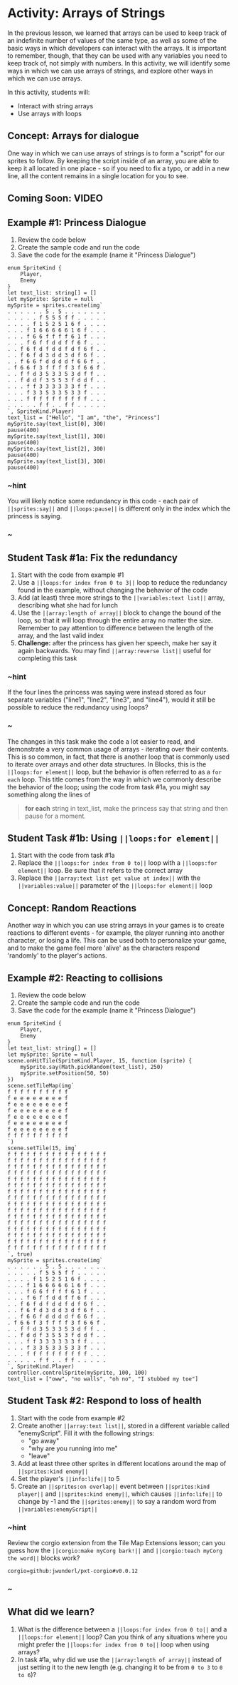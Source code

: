 # Activity: Arrays of Strings

In the previous lesson, we learned that arrays can be used to keep track of an indefinite number of values of the same type, as well as some of the basic ways in which developers can interact with the arrays. It is important to remember, though, that they can be used with any variables you need to keep track of, not simply with numbers. In this activity, we will identify some ways in which we can use arrays of strings, and explore other ways in which we can use arrays.

In this activity, students will:
* Interact with string arrays
* Use arrays with loops

## Concept: Arrays for dialogue

One way in which we can use arrays of strings is to form a "script" for our sprites to follow. By keeping the script inside of an array, you are able to keep it all located in one place - so if you need to fix a typo, or add in a new line, all the content remains in a single location for you to see.

## Coming Soon: VIDEO

## Example #1: Princess Dialogue

1. Review the code below
2. Create the sample code and run the code
3. Save the code for the example (name it "Princess Dialogue")

```blocks
enum SpriteKind {
    Player,
    Enemy
}
let text_list: string[] = []
let mySprite: Sprite = null
mySprite = sprites.create(img`
. . . . . . 5 . 5 . . . . . . . 
. . . . . f 5 5 5 f f . . . . . 
. . . . f 1 5 2 5 1 6 f . . . . 
. . . f 1 6 6 6 6 6 1 6 f . . . 
. . . f 6 6 f f f f 6 1 f . . . 
. . . f 6 f f d d f f 6 f . . . 
. . f 6 f d f d d f d f 6 f . . 
. . f 6 f d 3 d d 3 d f 6 f . . 
. . f 6 6 f d d d d f 6 6 f . . 
. f 6 6 f 3 f f f f 3 f 6 6 f . 
. . f f d 3 5 3 3 5 3 d f f . . 
. . f d d f 3 5 5 3 f d d f . . 
. . . f f 3 3 3 3 3 3 f f . . . 
. . . f 3 3 5 3 3 5 3 3 f . . . 
. . . f f f f f f f f f f . . . 
. . . . . f f . . f f . . . . . 
`, SpriteKind.Player)
text_list = ["Hello", "I am", "the", "Princess"]
mySprite.say(text_list[0], 300)
pause(400)
mySprite.say(text_list[1], 300)
pause(400)
mySprite.say(text_list[2], 300)
pause(400)
mySprite.say(text_list[3], 300)
pause(400)
```

### ~hint

You will likely notice some redundancy in this code - each pair of ``||sprites:say||`` and ``||loops:pause||`` is different only in the index which the princess is saying.

### ~

## Student Task #1a: Fix the redundancy

1. Start with the code from example #1
2. Use a ``||loops:for index from 0 to 3||`` loop to reduce the redundancy found in the example, without changing the behavior of the code
3. Add (at least) three more strings to the ``||variables:text list||`` array, describing what she had for lunch 
4. Use the ``||array:length of array||`` block to change the bound of the loop, so that it will loop through the entire array no matter the size. Remember to pay attention to difference between the length of the array, and the last valid index
5. **Challenge:** after the princess has given her speech, make her say it again backwards. You may find ``||array:reverse list||`` useful for completing this task

### ~hint

If the four lines the princess was saying were instead stored as four separate variables ("line1", "line2", "line3", and "line4"), would it still be possible to reduce the redundancy using loops?

### ~

The changes in this task make the code a lot easier to read, and demonstrate a very common usage of arrays - iterating over their contents. This is so common, in fact, that there is another loop that is commonly used to iterate over arrays and other data structures. In Blocks, this is the ``||loops:for element||`` loop, but the behavior is often referred to as a `for each` loop. This title comes from the way in which we commonly describe the behavior of the loop; using the code from task #1a, you might say something along the lines of

> **for each** string in text_list, make the princess say that string and then pause for a moment.

## Student Task #1b: Using ``||loops:for element||``

1. Start with the code from task #1a
2. Replace the ``||loops:for index from 0 to||`` loop with a ``||loops:for element||`` loop. Be sure that it refers to the correct array
3. Replace the ``||array:text list get value at index||`` with the ``||variables:value||`` parameter of the ``||loops:for element||`` loop

## Concept: Random Reactions

Another way in which you can use string arrays in your games is to create reactions to different events - for example, the player running into another character, or losing a life. This can be used both to personalize your game, and to make the game feel more 'alive' as the characters respond 'randomly' to the player's actions.

## Example #2: Reacting to collisions

1. Review the code below
2. Create the sample code and run the code
3. Save the code for the example (name it "Princess Dialogue")

```blocks
enum SpriteKind {
    Player,
    Enemy
}
let text_list: string[] = []
let mySprite: Sprite = null
scene.onHitTile(SpriteKind.Player, 15, function (sprite) {
    mySprite.say(Math.pickRandom(text_list), 250)
    mySprite.setPosition(50, 50)
})
scene.setTileMap(img`
f f f f f f f f f f 
f e e e e e e e e f 
f e e e e e e e e f 
f e e e e e e e e f 
f e e e e e e e e f 
f e e e e e e e e f 
f e e e e e e e e f 
f f f f f f f f f f 
`)
scene.setTile(15, img`
f f f f f f f f f f f f f f f f 
f f f f f f f f f f f f f f f f 
f f f f f f f f f f f f f f f f 
f f f f f f f f f f f f f f f f 
f f f f f f f f f f f f f f f f 
f f f f f f f f f f f f f f f f 
f f f f f f f f f f f f f f f f 
f f f f f f f f f f f f f f f f 
f f f f f f f f f f f f f f f f 
f f f f f f f f f f f f f f f f 
f f f f f f f f f f f f f f f f 
f f f f f f f f f f f f f f f f 
f f f f f f f f f f f f f f f f 
f f f f f f f f f f f f f f f f 
f f f f f f f f f f f f f f f f 
f f f f f f f f f f f f f f f f 
`, true)
mySprite = sprites.create(img`
. . . . . . 5 . 5 . . . . . . . 
. . . . . f 5 5 5 f f . . . . . 
. . . . f 1 5 2 5 1 6 f . . . . 
. . . f 1 6 6 6 6 6 1 6 f . . . 
. . . f 6 6 f f f f 6 1 f . . . 
. . . f 6 f f d d f f 6 f . . . 
. . f 6 f d f d d f d f 6 f . . 
. . f 6 f d 3 d d 3 d f 6 f . . 
. . f 6 6 f d d d d f 6 6 f . . 
. f 6 6 f 3 f f f f 3 f 6 6 f . 
. . f f d 3 5 3 3 5 3 d f f . . 
. . f d d f 3 5 5 3 f d d f . . 
. . . f f 3 3 3 3 3 3 f f . . . 
. . . f 3 3 5 3 3 5 3 3 f . . . 
. . . f f f f f f f f f f . . . 
. . . . . f f . . f f . . . . . 
`, SpriteKind.Player)
controller.controlSprite(mySprite, 100, 100)
text_list = ["oww", "no walls", "oh no", "I stubbed my toe"]
```

## Student Task #2: Respond to loss of health

1. Start with the code from example #2
2. Create another ``||array:text list||``, stored in a different variable called "enemyScript". Fill it with the following strings:
    * "go away"
    * "why are you running into me"
    * "leave"
3. Add at least three other sprites in different locations around the map of ``||sprites:kind enemy||``
3. Set the player's ``||info:life||`` to 5
4. Create an ``||sprites:on overlap||`` event between ``||sprites:kind player||`` and ``||sprites:kind enemy||``, which causes ``||info:life||`` to change by -1 and the ``||sprites:enemy||`` to say a random word from ``||variables:enemyScript||``

### ~hint

Review the corgio extension from the Tile Map Extensions lesson; can you guess how the ``||corgio:make myCorg bark!||`` and ``||corgio:teach myCorg the word||`` blocks work?

```package
corgio=github:jwunderl/pxt-corgio#v0.0.12
```

### ~

## What did we learn?

1. What is the difference between a ``||loops:for index from 0 to||`` and a ``||loops:for element||`` loop? Can you think of any situations where you might prefer the ``||loops:for index from 0 to||`` loop when using arrays?
2. In task #1a, why did we use the ``||array:length of array||`` instead of just setting it to the new length (e.g. changing it to be from `0 to 3` to `0 to 6`)?